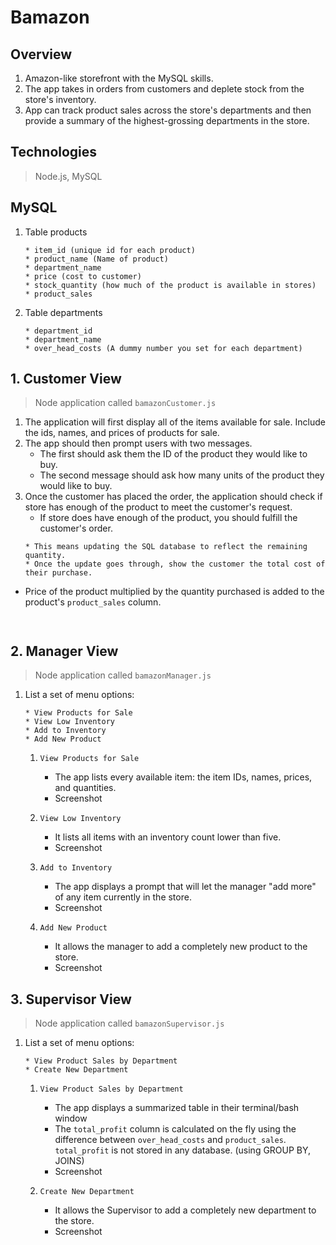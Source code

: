 # Bamazon

## Overview
1. Amazon-like storefront with the MySQL skills.
2. The app takes in orders from customers and deplete stock from the store's inventory.
3. App can track product sales across the store's departments and then provide a summary of the highest-grossing departments in the store.

## Technologies
> Node.js, MySQL

## MySQL
1. Table products
    ```
    * item_id (unique id for each product)
    * product_name (Name of product)
    * department_name
    * price (cost to customer)
    * stock_quantity (how much of the product is available in stores)
    * product_sales 
    ```
2. Table departments
    ```
    * department_id
    * department_name
    * over_head_costs (A dummy number you set for each department)
    ```

## 1. Customer View
> Node application called `bamazonCustomer.js`

1. The application will first display all of the items available for sale. Include the ids, names, and prices of products for sale.
2. The app should then prompt users with two messages.
    * The first should ask them the ID of the product they would like to buy.
    * The second message should ask how many units of the product they would like to buy.
3. Once the customer has placed the order, the application should check if store has enough of the product to meet the customer's request.
    * If store does have enough of the product, you should fulfill the customer's order.
    ```
    * This means updating the SQL database to reflect the remaining quantity.
    * Once the update goes through, show the customer the total cost of their purchase.
* Price of the product multiplied by the quantity purchased is added to the product's `product_sales` column.
    ```


## 2. Manager View
> Node application called `bamazonManager.js`

1. List a set of menu options:
    ```
    * View Products for Sale
    * View Low Inventory
    * Add to Inventory
    * Add New Product
    ```
    1. `View Products for Sale`
        * The app lists every available item: the item IDs, names, prices, and quantities.
        * Screenshot

    2. `View Low Inventory`
        * It lists all items with an inventory count lower than five.
        * Screenshot

    3. `Add to Inventory`
        * The app displays a prompt that will let the manager "add more" of any item currently in the store.
        * Screenshot

    4. `Add New Product`
        * It allows the manager to add a completely new product to the store.
        * Screenshot


## 3. Supervisor View
> Node application called `bamazonSupervisor.js`

1. List a set of menu options:
    ```
    * View Product Sales by Department
    * Create New Department
    ```
    1. `View Product Sales by Department`
        * The app displays a summarized table in their terminal/bash window
        * The `total_profit` column is calculated on the fly using the difference between `over_head_costs` and `product_sales`. `total_profit` is not stored in any database. (using GROUP BY, JOINS)
        * Screenshot

    2. `Create New Department`
        * It allows the Supervisor to add a completely new department to the store.
        * Screenshot